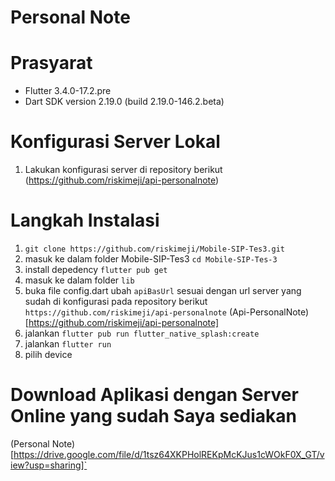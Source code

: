 # Personal Note
# Prasyarat
 - Flutter 3.4.0-17.2.pre
 - Dart SDK version 2.19.0 (build 2.19.0-146.2.beta)

# Konfigurasi Server Lokal
1. Lakukan konfigurasi server di repository berikut (https://github.com/riskimeji/api-personalnote)

# Langkah Instalasi
1. `git clone https://github.com/riskimeji/Mobile-SIP-Tes3.git`
2. masuk ke dalam folder Mobile-SIP-Tes3 `cd Mobile-SIP-Tes-3`
3. install depedency `flutter pub get`
4. masuk ke dalam folder `lib`
5. buka file config.dart ubah `apiBasUrl` sesuai dengan url server yang sudah di konfigurasi pada repository berikut
   `https://github.com/riskimeji/api-personalnote` (Api-PersonalNote)[https://github.com/riskimeji/api-personalnote]
6. jalankan `flutter pub run flutter_native_splash:create`
7. jalankan `flutter run`
8. pilih device

# Download Aplikasi dengan Server Online yang sudah Saya sediakan
(Personal Note)[https://drive.google.com/file/d/1tsz64XKPHolREKpMcKJus1cWOkF0X_GT/view?usp=sharing]`
